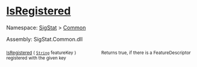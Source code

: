 # [IsRegistered](./FeatureDescriptor-100663413.md)

Namespace: [SigStat]() > [Common](./../README.md)

Assembly: SigStat.Common.dll

<sub>[IsRegistered](./FeatureDescriptor-100663413.md) ( [`String`](https://docs.microsoft.com/en-us/dotnet/api/System.String) featureKey )</sub>&nbsp; &nbsp; &nbsp; &nbsp; &nbsp; &nbsp; &nbsp; &nbsp; &nbsp;<sub>Returns true, if there is a FeatureDescriptor registered with the given key</sub>
